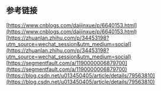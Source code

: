 ## 参考链接
[https://www.cnblogs.com/daijinxue/p/6640153.html](https://www.cnblogs.com/daijinxue/p/6640153.html)
[https://zhuanlan.zhihu.com/p/34453198?utm_source=wechat_session&utm_medium=social](https://zhuanlan.zhihu.com/p/34453198?utm_source=wechat_session&utm_medium=social)
[https://segmentfault.com/a/1190000006879700](https://segmentfault.com/a/1190000006879700)
[https://blog.csdn.net/u013450405/article/details/79563810](https://blog.csdn.net/u013450405/article/details/79563810)
